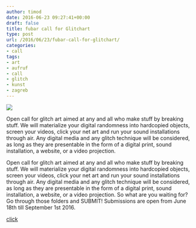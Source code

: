 ```yaml
---
author: timod
date: 2016-06-23 09:27:41+00:00
draft: false
title: fubar call for Glitchart
type: post
url: /2016/06/23/fubar-call-for-glitchart/
categories:
- call
tags:
- art
- aufruf
- call
- glitch
- kunst
- zagreb
---
```


![](http://static.tumblr.com/4c9f4751f3dc97176e1849ad7f3a7ec8/xs1mot5/vRunjxyf8/tumblr_static_banxgo2tvfsogw4488g08w4ow.gif)


Open call for glitch art aimed at any and all who make stuff by breaking stuff. We will materialize your digital randomness into hardcopied objects, screen your videos, click your net art and run your sound installations through air. Any digital media and any glitch technique will be considered, as long as they are presentable in the form of a digital print, sound installation, a website, or a video projection.

Open call for glitch art aimed at any and all who make stuff by breaking stuff. We will materialize your digital randomness into hardcopied objects, screen your videos, click your net art and run your sound installations through air. Any digital media and any glitch technique will be considered, as long as they are presentable in the form of a digital print, sound installation, a website, or a video projection.
So what are you waiting for? Go through those folders and SUBMIT! Submissions are open from June 18th till September 1st 2016.

[click](http://fubar.space/open-call-en)

